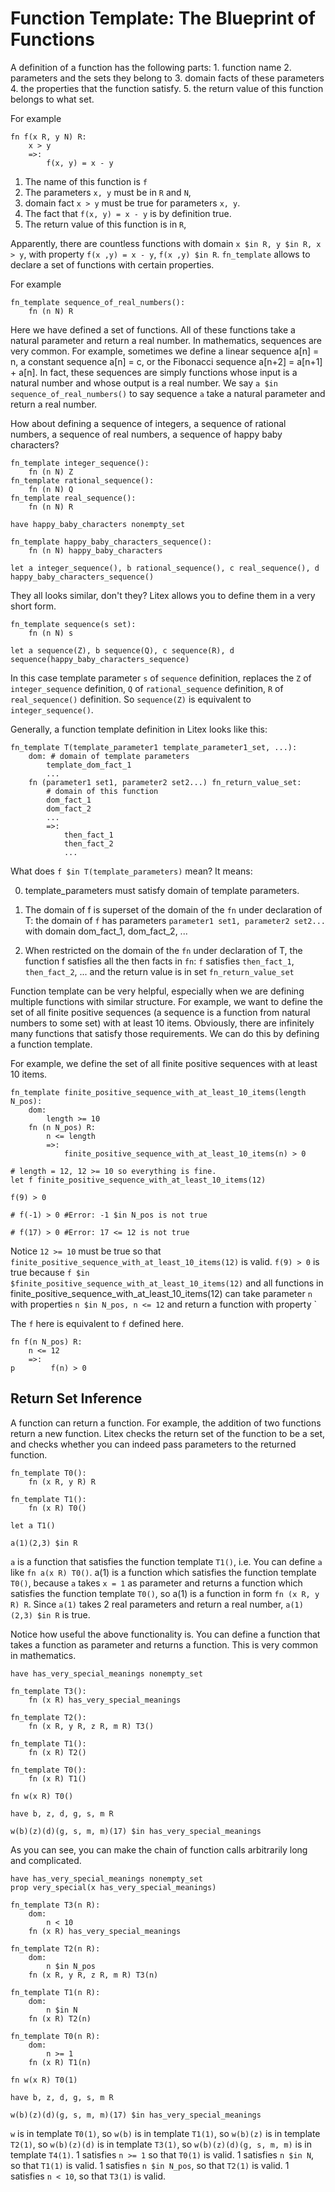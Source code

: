 # Function Template: The Blueprint of Functions

A definition of a function has the following parts: 1. function name 2. parameters and the sets they belong to 3. domain facts of these parameters 4. the properties that the function satisfy. 5. the return value of this function belongs to what set.

For example

```litex
fn f(x R, y N) R:
    x > y
    =>:
        f(x, y) = x - y
```

1. The name of this function is `f`
2. The parameters `x, y` must be in `R` and `N`,
3. domain fact `x > y` must be true for parameters `x, y`.
4. The fact that `f(x, y) = x - y` is by definition true.
5. The return value of this function is in `R`, 

Apparently, there are countless functions with domain `x $in R, y $in R, x > y`, with property `f(x ,y) = x - y`, `f(x ,y) $in R`. `fn_template` allows to declare a set of functions with certain properties.

For example

```litex
fn_template sequence_of_real_numbers():
    fn (n N) R
```

Here we have defined a set of functions. All of these functions take a natural parameter and return a real number. In mathematics, sequences are very common. For example, sometimes we define a linear sequence a[n] = n, a constant sequence a[n] = c, or the Fibonacci sequence a[n+2] = a[n+1] + a[n]. In fact, these sequences are simply functions whose input is a natural number and whose output is a real number. We say `a $in sequence_of_real_numbers()` to say sequence `a` take a natural parameter and return a real number.

How about defining a sequence of integers, a sequence of rational numbers, a sequence of real numbers, a sequence of happy baby characters?

```litex
fn_template integer_sequence():
	fn (n N) Z
fn_template rational_sequence():
	fn (n N) Q
fn_template real_sequence():
	fn (n N) R

have happy_baby_characters nonempty_set

fn_template happy_baby_characters_sequence():
	fn (n N) happy_baby_characters 

let a integer_sequence(), b rational_sequence(), c real_sequence(), d happy_baby_characters_sequence()
```

They all looks similar, don't they? Litex allows you to define them in a very short form.

```litex
fn_template sequence(s set):
	fn (n N) s

let a sequence(Z), b sequence(Q), c sequence(R), d sequence(happy_baby_characters_sequence)
```

In this case template parameter `s` of `sequence` definition, replaces the `Z` of `integer_sequence` definition, `Q` of `rational_sequence` definition, `R` of `real_sequence()` definition. So `sequence(Z)` is equivalent to `integer_sequence()`.

Generally, a function template definition in Litex looks like this:

```
fn_template T(template_parameter1 template_parameter1_set, ...):
    dom: # domain of template parameters
        template_dom_fact_1
        ...
    fn (parameter1 set1, parameter2 set2...) fn_return_value_set:
        # domain of this function
        dom_fact_1
        dom_fact_2
        ...
        =>:
            then_fact_1
            then_fact_2
            ...
```

What does `f $in T(template_parameters)` mean? It means:

0. template_parameters must satisfy domain of template parameters.

1. The domain of f is superset of the domain of the `fn` under declaration of T: the domain of `f` has parameters `parameter1 set1, parameter2 set2...` with domain dom_fact_1, dom_fact_2, ...

2. When restricted on the domain of the `fn` under declaration of T, the function f satisfies all the then facts in `fn`: `f` satisfies `then_fact_1`, `then_fact_2`, ... and the return value is in set `fn_return_value_set`

Function template can be very helpful, especially when we are defining multiple functions with similar structure. For example, we want to define the set of all finite positive sequences (a sequence is a function from natural numbers to some set) with at least 10 items. Obviously, there are infinitely many functions that satisfy those requirements. We can do this by defining a function template.

For example, we define the set of all finite positive sequences with at least 10 items. 

```litex
fn_template finite_positive_sequence_with_at_least_10_items(length N_pos):
    dom:
        length >= 10
    fn (n N_pos) R:
        n <= length
        =>:
            finite_positive_sequence_with_at_least_10_items(n) > 0

# length = 12, 12 >= 10 so everything is fine.
let f finite_positive_sequence_with_at_least_10_items(12)

f(9) > 0

# f(-1) > 0 #Error: -1 $in N_pos is not true

# f(17) > 0 #Error: 17 <= 12 is not true
```

Notice `12 >= 10` must be true so that `finite_positive_sequence_with_at_least_10_items(12)` is valid. `f(9) > 0` is true because `f $in $finite_positive_sequence_with_at_least_10_items(12)` and all functions in finite_positive_sequence_with_at_least_10_items(12) can take parameter `n` with properties `n $in N_pos, n <= 12` and return a function with property `

The `f` here is equivalent to `f` defined here.

```litex
fn f(n N_pos) R:
    n <= 12
    =>:
p        f(n) > 0
```

<!-- TODO: Return Set Inference --> 

## Return Set Inference

A function can return a function. For example, the addition of two functions return a new function. Litex checks the return set of the function to be a set, and checks whether you can indeed pass parameters to the returned function.

```litex
fn_template T0():
    fn (x R, y R) R

fn_template T1():
    fn (x R) T0()

let a T1()

a(1)(2,3) $in R
```

`a` is a function that satisfies the function template `T1()`, i.e. You can define `a` like `fn a(x R) T0()`. a(1) is a function which satisfies the function template `T0()`, because `a` takes `x = 1` as parameter and returns a function which satisfies the function template `T0()`, so a(1) is a function in form `fn (x R, y R) R`. Since `a(1)` takes 2 real parameters and return a real number, `a(1)(2,3) $in R` is true.

Notice how useful the above functionality is. You can define a function that takes a function as parameter and returns a function. This is very common in mathematics.  

```litex
have has_very_special_meanings nonempty_set

fn_template T3():
    fn (x R) has_very_special_meanings

fn_template T2():
    fn (x R, y R, z R, m R) T3()

fn_template T1():
    fn (x R) T2()

fn_template T0():
    fn (x R) T1()

fn w(x R) T0()

have b, z, d, g, s, m R

w(b)(z)(d)(g, s, m, m)(17) $in has_very_special_meanings
```

As you can see, you can make the chain of function calls arbitrarily long and complicated.

```litex
have has_very_special_meanings nonempty_set
prop very_special(x has_very_special_meanings)

fn_template T3(n R):
    dom:
        n < 10
    fn (x R) has_very_special_meanings

fn_template T2(n R):
    dom:
        n $in N_pos
    fn (x R, y R, z R, m R) T3(n)

fn_template T1(n R):
    dom:
        n $in N
    fn (x R) T2(n)

fn_template T0(n R):
    dom:
        n >= 1
    fn (x R) T1(n)

fn w(x R) T0(1)

have b, z, d, g, s, m R

w(b)(z)(d)(g, s, m, m)(17) $in has_very_special_meanings
```

`w` is in template `T0(1)`, so `w(b)` is in template `T1(1)`, so `w(b)(z)` is in template `T2(1)`, so `w(b)(z)(d)` is in template `T3(1)`, so `w(b)(z)(d)(g, s, m, m)` is in template `T4(1)`. 1 satisfies `n >= 1` so that `T0(1)` is valid. 1 satisfies `n $in N`, so that `T1(1)` is valid. 1 satisfies `n $in N_pos`, so that `T2(1)` is valid. 1 satisfies `n < 10`, so that `T3(1)` is valid. 